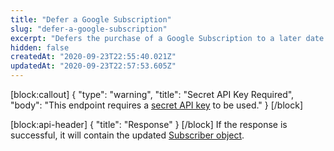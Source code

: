 ```yaml
---
title: "Defer a Google Subscription"
slug: "defer-a-google-subscription"
excerpt: "Defers the purchase of a Google Subscription to a later date."
hidden: false
createdAt: "2020-09-23T22:55:40.021Z"
updatedAt: "2020-09-23T22:57:53.605Z"
---
```

[block:callout]
{
  "type": "warning",
  "title": "Secret API Key Required",
  "body": "This endpoint requires a [secret API key](doc:authentication) to be used."
}
[/block]

[block:api-header]
{
  "title": "Response"
}
[/block]
If the response is successful, it will contain the updated [Subscriber object](https://docs.revenuecat.com/reference#section-the-subscriber-object-).